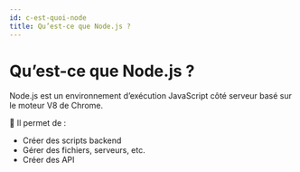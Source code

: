 ```yaml
---
id: c-est-quoi-node
title: Qu’est-ce que Node.js ?
---
```


# Qu’est-ce que Node.js ?

Node.js est un environnement d’exécution JavaScript côté serveur basé sur le moteur V8 de Chrome.

🔧 Il permet de :
- Créer des scripts backend
- Gérer des fichiers, serveurs, etc.
- Créer des API
